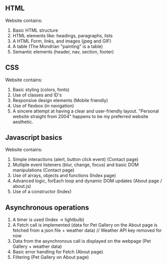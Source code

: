 ## HTML

Website contains: 
1. Basic HTML structure
1. HTML elements like: headings, paragraphs, lists
1. A HTML Form, links, and images (jpeg and GIF)
1. A table (The Mondrian "painting" is a table)
1. Semantic elements (header, nav, section, footer)


## CSS

Website contains:
1. Basic styling (colors, fonts)
1. Use of classes and ID's 
1. Responsive design elements (Mobile friendly)
1. Use of flexbox (in navigation)
1. A sincere attempt at having a clear and user-friendly layout. "Personal website straight from 2004" happens to be my preferred website aesthetic.


## Javascript basics 

Website contains: 
1. Simple interactions (alert, button click event) (Contact page)
1. Multiple event listeners (blur, change, focus) and basic DOM manipulations (Contact page)
1. Use of arrays, objects and functions (Index page)
1. Advanced logic, forEach loop and dynamic DOM updates (About page / about.js)
1. Use of a constructor (Index)



## Asynchronous operations 
1. A timer is used (Index -> lightbulb)
1. A Fetch call is implemented (data for Pet Gallery on the About page is fetched from a json file + weather data) // Weather API key removed for now
1. Data from the asynchronous call is displayed on the webpage (Pet Gallery + weather data)
1. Basic error handling for Fetch (About page)
1. Filtering (Pet Gallery on About page)



